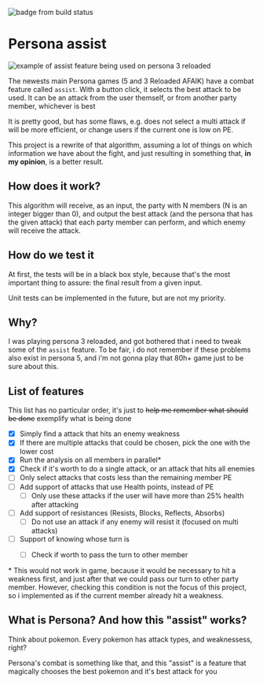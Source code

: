 ![badge from build status](https://github.com/michelonfelipe/persona-assist/actions/workflows/build.yml/badge.svg?branch=main)

# Persona assist

![example of assist feature being used on persona 3 reloaded](./persona-assist.gif)

The newests main Persona games (5 and 3 Reloaded AFAIK) have a combat feature called `assist`. With a button click, it selects the best attack to be used. It can be an attack from the user themself, or from another party member, whichever is best

It is pretty good, but has some flaws, e.g. does not select a multi attack if will be more efficient, or change users if the current one is low on PE.

This project is a rewrite of that algorithm, assuming a lot of things on which information we have about the fight, and just resulting in something that, **in my opinion**, is a better result.

## How does it work?

This algorithm will receive, as an input, the party with N members (N is an integer bigger than 0), and output the best attack (and the persona that has the given attack) that each party member can perform, and which enemy will receive the attack.


## How do we test it

At first, the tests will be in a black box style, because that's the most important thing to assure: the final result from a given input.

Unit tests can be implemented in the future, but are not my priority.

## Why?

I was playing persona 3 reloaded, and got bothered that i need to tweak some of the `assist` feature. To be fair, i do not remember if these problems also exist in persona 5, and i'm not gonna play that 80h+ game just to be sure about this.


## List of features
This list has no particular order, it's just to ~~help me remember what should be done~~ exemplify what is being done

- [x] Simply find a attack that hits an enemy weakness
- [x] If there are multiple attacks that could be chosen, pick the one with the lower cost
- [x] Run the analysis on all members in parallel*
- [x] Check if it's worth to do a single attack, or an attack that hits all enemies
- [ ] Only select attacks that costs less than the remaining member PE
- [ ] Add support of attacks that use Health points, instead of PE
  - [ ] Only use these attacks if the user will have more than 25% health after attacking
- [ ] Add support of resistances (Resists, Blocks, Reflects, Absorbs)
  - [ ] Do not use an attack if any enemy will resist it (focused on multi attacks)
- [ ] Support of knowing whose turn is
  - [ ] Check if worth to pass the turn to other member


\* This would not work in game, because it would be necessary to hit a weakness first, and just after that we could pass our turn to other party member. However, checking this condition is not the focus of this project, so i implemented as if the current member already hit a weakness.

## What is Persona? And how this "assist" works?

Think about pokemon. Every pokemon has attack types, and weaknessess, right?

Persona's combat is something like that, and this "assist" is a feature that magically chooses the best pokemon and it's best attack for you
